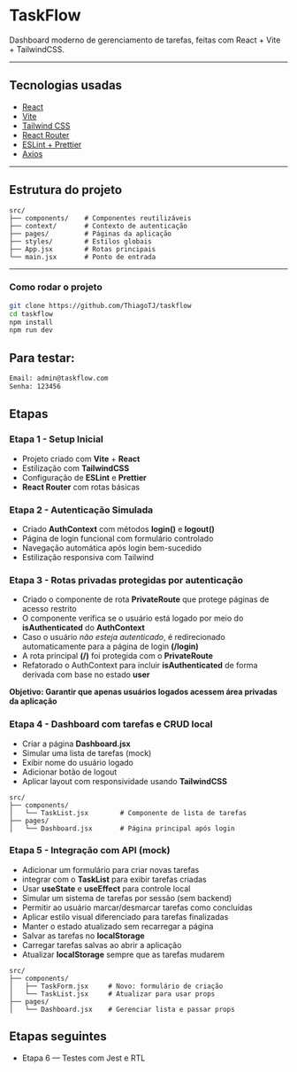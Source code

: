 # TaskFlow

Dashboard moderno de gerenciamento de tarefas, feitas com React + Vite + TailwindCSS.

---

## Tecnologias usadas

- [React](https://reactjs.org)
- [Vite](https://vitejs.dev)
- [Tailwind CSS](https://tailwindcss.com)
- [React Router](https://reactrouter.com)
- [ESLint + Prettier](https://eslint.org)
- [Axios](https://axios-http.com)

---

## Estrutura do projeto

```
src/
├── components/    # Componentes reutilizáveis
├── context/       # Contexto de autenticação
├── pages/         # Páginas da aplicação
├── styles/        # Estilos globais
├── App.jsx        # Rotas principais
└── main.jsx       # Ponto de entrada
```

---

### Como rodar o projeto

```bash
git clone https://github.com/ThiagoTJ/taskflow
cd taskflow
npm install
npm run dev
```

## Para testar:

```bash
Email: admin@taskflow.com
Senha: 123456
```

## Etapas
### Etapa 1 - Setup Inicial

* Projeto criado com **Vite** + **React**
* Estilização com **TailwindCSS**
* Configuração de **ESLint** e **Prettier**
* **React Router** com rotas básicas

### Etapa 2 - Autenticação Simulada

* Criado **AuthContext** com métodos **login()** e **logout()**
* Página de login funcional com formulário controlado
* Navegação automática após login bem-sucedido
* Estilização responsiva com Tailwind

### Etapa 3 - Rotas privadas protegidas por autenticação

* Criado o componente de rota **PrivateRoute** que protege páginas de acesso restrito
* O componente verifica se o usuário está logado por meio do **isAuthenticated** do **AuthContext**
* Caso o usuário *não esteja autenticado*, é redirecionado automaticamente para a página de login **(/login)**
* A rota principal **(/)** foi protegida com o **PrivateRoute**
* Refatorado o AuthContext para incluir **isAuthenticated** de forma derivada com base no estado **user**

**Objetivo: Garantir que apenas usuários logados acessem área privadas da aplicação**

### Etapa 4 - Dashboard com tarefas e CRUD local

* Criar a página **Dashboard.jsx**
* Simular uma lista de tarefas (mock)
* Exibir nome do usuário logado
* Adicionar botão de logout
* Aplicar layout com responsividade usando **TailwindCSS**

```
src/
├── components/
│   └── TaskList.jsx        # Componente de lista de tarefas
├── pages/
│   └── Dashboard.jsx       # Página principal após login
```

### Etapa 5 - Integração com API (mock)

* Adicionar um formulário para criar novas tarefas
* integrar com o **TaskList** para exibir tarefas criadas
* Usar **useState** e **useEffect** para controle local
* Simular um sistema de tarefas por sessão (sem backend)
* Permitir ao usuário marcar/desmarcar tarefas como concluídas
* Aplicar estilo visual diferenciado para tarefas finalizadas
* Manter o estado atualizado sem recarregar a página
* Salvar as tarefas no **localStorage**
* Carregar tarefas salvas ao abrir a aplicação
* Atualizar **localStorage** sempre que as tarefas mudarem

```
src/
├── components/
│   ├── TaskForm.jsx     # Novo: formulário de criação
│   └── TaskList.jsx     # Atualizar para usar props
├── pages/
│   └── Dashboard.jsx    # Gerenciar lista e passar props
```

## Etapas seguintes
* Etapa 6 — Testes com Jest e RTL